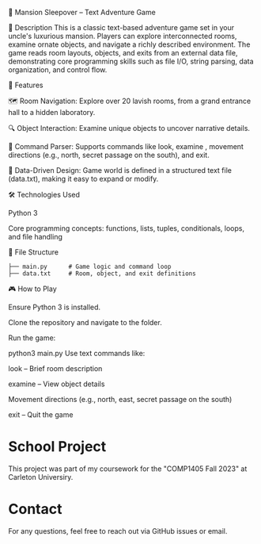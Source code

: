 🏰 Mansion Sleepover – Text Adventure Game

📖 Description
This is a classic text-based adventure game set in your uncle's luxurious mansion. Players can explore interconnected rooms, examine ornate objects, and navigate a richly described environment. The game reads room layouts, objects, and exits from an external data file, demonstrating core programming skills such as file I/O, string parsing, data organization, and control flow.

🚀 Features

🗺️ Room Navigation: Explore over 20 lavish rooms, from a grand entrance hall to a hidden laboratory.

🔍 Object Interaction: Examine unique objects to uncover narrative details.

🧠 Command Parser: Supports commands like look, examine <object>, movement directions (e.g., north, secret passage on the south), and exit.

📁 Data-Driven Design: Game world is defined in a structured text file (data.txt), making it easy to expand or modify.

🛠️ Technologies Used

Python 3

Core programming concepts: functions, lists, tuples, conditionals, loops, and file handling

📂 File Structure
```
├── main.py      # Game logic and command loop
├── data.txt     # Room, object, and exit definitions
```
🎮 How to Play

Ensure Python 3 is installed.

Clone the repository and navigate to the folder.

Run the game:

python3 main.py
Use text commands like:

look – Brief room description

examine <object> – View object details

Movement directions (e.g., north, east, secret passage on the south)

exit – Quit the game


# School Project
This project was part of my coursework for the "COMP1405 Fall 2023" at Carleton Universiry.

# Contact
For any questions, feel free to reach out via GitHub issues or email.
